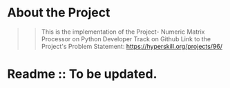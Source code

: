 # About the Project
> > This is the implementation of the Project- Numeric Matrix Processor on Python Developer Track on Github
    Link to the Project's Problem Statement: https://hyperskill.org/projects/96/
# Readme :: To be updated.
